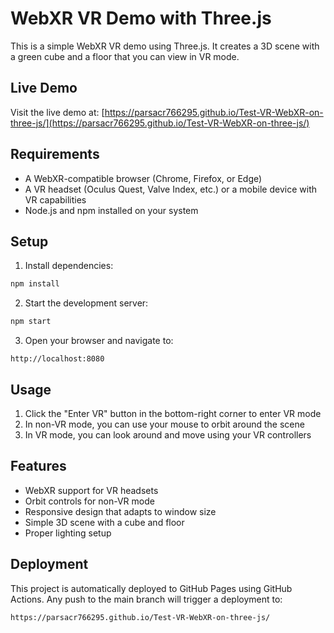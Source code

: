 # WebXR VR Demo with Three.js

This is a simple WebXR VR demo using Three.js. It creates a 3D scene with a green cube and a floor that you can view in VR mode.

## Live Demo

Visit the live demo at: [https://parsacr766295.github.io/Test-VR-WebXR-on-three-js/](https://parsacr766295.github.io/Test-VR-WebXR-on-three-js/)

## Requirements

- A WebXR-compatible browser (Chrome, Firefox, or Edge)
- A VR headset (Oculus Quest, Valve Index, etc.) or a mobile device with VR capabilities
- Node.js and npm installed on your system

## Setup

1. Install dependencies:
```bash
npm install
```

2. Start the development server:
```bash
npm start
```

3. Open your browser and navigate to:
```
http://localhost:8080
```

## Usage

1. Click the "Enter VR" button in the bottom-right corner to enter VR mode
2. In non-VR mode, you can use your mouse to orbit around the scene
3. In VR mode, you can look around and move using your VR controllers

## Features

- WebXR support for VR headsets
- Orbit controls for non-VR mode
- Responsive design that adapts to window size
- Simple 3D scene with a cube and floor
- Proper lighting setup

## Deployment

This project is automatically deployed to GitHub Pages using GitHub Actions. Any push to the main branch will trigger a deployment to:
```
https://parsacr766295.github.io/Test-VR-WebXR-on-three-js/
```